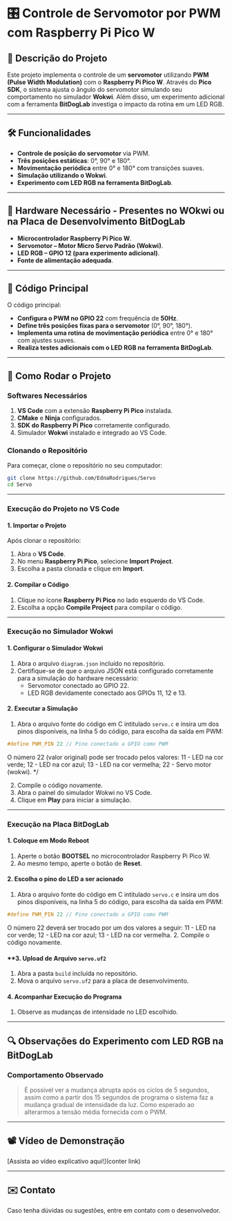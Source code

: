 # 🎛️ Controle de Servomotor por PWM com Raspberry Pi Pico W

## 📌 Descrição do Projeto

Este projeto implementa o controle de um **servomotor** utilizando **PWM (Pulse Width Modulation)** com o **Raspberry Pi Pico W**. Através do **Pico SDK**, o sistema ajusta o ângulo do servomotor simulando seu comportamento no simulador **Wokwi**. Além disso, um experimento adicional com a ferramenta **BitDogLab** investiga o impacto da rotina em um LED RGB.

---

## 🛠️ Funcionalidades

- **Controle de posição do servomotor** via PWM.
- **Três posições estáticas**: 0°, 90° e 180°.
- **Movimentação periódica** entre 0° e 180° com transições suaves.
- **Simulação utilizando o Wokwi**.
- **Experimento com LED RGB na ferramenta BitDogLab**.

---

## 🔧 Hardware Necessário - Presentes no WOkwi ou na Placa de Desenvolvimento BitDogLab

- **Microcontrolador Raspberry Pi Pico W**.
- **Servomotor – Motor Micro Servo Padrão (Wokwi)**.
- **LED RGB – GPIO 12 (para experimento adicional)**.
- **Fonte de alimentação adequada**.

---

## 📝 Código Principal

O código principal:

- **Configura o PWM no GPIO 22** com frequência de **50Hz**.
- **Define três posições fixas para o servomotor** (0°, 90°, 180°).
- **Implementa uma rotina de movimentação periódica** entre 0° e 180° com ajustes suaves.
- **Realiza testes adicionais com o LED RGB na ferramenta BitDogLab**.

---

## 📌 Como Rodar o Projeto

### **Softwares Necessários**

1. **VS Code** com a extensão **Raspberry Pi Pico** instalada.
2. **CMake** e **Ninja** configurados.
3. **SDK do Raspberry Pi Pico** corretamente configurado.
4. Simulador **Wokwi** instalado e integrado ao VS Code.

### **Clonando o Repositório**

Para começar, clone o repositório no seu computador:

```bash
git clone https://github.com/EdnaRodrigues/Servo
cd Servo
```

---

### **Execução do Projeto no VS Code**

#### **1. Importar o Projeto**

Após clonar o repositório:

1. Abra o **VS Code**.
2. No menu **Raspberry Pi Pico**, selecione **Import Project**.
3. Escolha a pasta clonada e clique em **Import**.

#### **2. Compilar o Código**

1. Clique no ícone **Raspberry Pi Pico** no lado esquerdo do VS Code.
2. Escolha a opção **Compile Project** para compilar o código.

---

### **Execução no Simulador Wokwi**

#### **1. Configurar o Simulador Wokwi**

1. Abra o arquivo `diagram.json` incluído no repositório.
2. Certifique-se de que o arquivo JSON está configurado corretamente para a simulação do hardware necessário:
   - Servomotor conectado ao GPIO 22.
   - LED RGB devidamente conectado aos GPIOs 11, 12 e 13.

#### **2. Executar a Simulação**

1. Abra o arquivo fonte do código em C intitulado `servo.c` e insira um dos pinos disponíveis, na linha 5 do código, para escolha da saída em PWM:
``` c
#define PWM_PIN 22 // Pino conectado a GPIO como PWM
```
O número 22 (valor original) pode ser trocado pelos valores:
    11 - LED na cor verde;
    12 - LED na cor azul;
    13 - LED na cor vermelha;
    22 - Servo motor (wokwi). */

2. Compile o código novamente.
3. Abra o painel do simulador Wokwi no VS Code.
4. Clique em **Play** para iniciar a simulação.

---

### **Execução na Placa BitDogLab**

#### **1. Coloque em Modo Reboot**

1. Aperte o botão **BOOTSEL** no microcontrolador Raspberry Pi Pico W.
2. Ao mesmo tempo, aperte o botão de **Reset**.

#### **2. Escolha o pino do LED a ser acionado**

1. Abra o arquivo fonte do código em C intitulado `servo.c` e insira um dos pinos disponíveis, na linha 5 do código, para escolha da saída em PWM:
``` c
#define PWM_PIN 22 // Pino conectado a GPIO como PWM
```
O número 22 deverá ser trocado por um dos valores a seguir:
    11 - LED na cor verde;
    12 - LED na cor azul;
    13 - LED na cor vermelha.
2. Compile o código novamente.

#### **3. Upload de Arquivo **`servo.uf2`**

1. Abra a pasta `build` incluída no repositório.
2. Mova o arquivo `servo.uf2` para a placa de desenvolvimento.

#### **4. Acompanhar Execução do Programa**

1. Observe as mudanças de intensidade no LED escolhido.

---

## 🔍 Observações do Experimento com LED RGB na BitDogLab

### **Comportamento Observado**

> É possível ver a mudança abrupta após os ciclos de 5 segundos, assim como a partir dos 15 segundos de programa o sistema faz a mudança gradual de intensidade da luz. Como esperado ao alterarmos a tensão média fornecida com o PWM.

---

## 📽️ Vídeo de Demonstração

[Assista ao vídeo explicativo aqui!]\(conter link)

---

## ✉️ Contato

Caso tenha dúvidas ou sugestões, entre em contato com o desenvolvedor.
